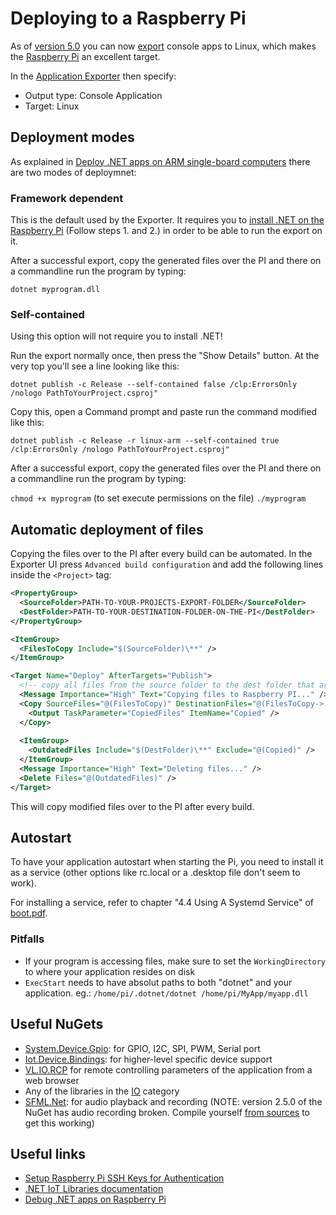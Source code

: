 # Deploying to a Raspberry Pi

As of [version 5.0](../../changelog/5.x.md) you can now [export](../hde/exporting.md) console apps to Linux, which makes the [Raspberry Pi](https://www.raspberrypi.com/) an excellent target. 

In the [Application Exporter](../hde/exporting.md) then specify:
- Output type: Console Application
- Target: Linux

## Deployment modes
As explained in [Deploy .NET apps on ARM single-board computers](https://learn.microsoft.com/en-us/dotnet/iot/deployment#deploying-a-framework-dependent-app) there are two modes of deploymnet:

### Framework dependent
This is the default used by the Exporter. It requires you to [install .NET on the Raspberry Pi](https://learn.microsoft.com/en-us/dotnet/iot/deployment#deploying-a-framework-dependent-app) (Follow steps 1. and 2.) in order to be able to run the export on it. 

After a successful export, copy the generated files over the PI and there on a commandline run the program by typing:

``dotnet myprogram.dll``

### Self-contained
Using this option will not require you to install .NET!

Run the export normally once, then press the "Show Details" button. At the very top you'll see a line looking like this:

``dotnet publish -c Release --self-contained false /clp:ErrorsOnly /nologo PathToYourProject.csproj"``

Copy this, open a Command prompt and paste run the command modified like this:

``dotnet publish -c Release -r linux-arm --self-contained true /clp:ErrorsOnly /nologo PathToYourProject.csproj"``

After a successful export, copy the generated files over the PI and there on a commandline run the program by typing:

``chmod +x myprogram`` (to set execute permissions on the file)
``./myprogram``

## Automatic deployment of files
Copying the files over to the PI after every build can be automated. In the Exporter UI press ``Advanced build configuration`` and add the following lines inside the ``<Project>`` tag: 

```xml
<PropertyGroup>    
  <SourceFolder>PATH-TO-YOUR-PROJECTS-EXPORT-FOLDER</SourceFolder>
  <DestFolder>PATH-TO-YOUR-DESTINATION-FOLDER-ON-THE-PI</DestFolder>
</PropertyGroup>

<ItemGroup>
  <FilesToCopy Include="$(SourceFolder)\**" />
</ItemGroup>

<Target Name="Deploy" AfterTargets="Publish">
  <!-- copy all files from the source folder to the dest folder that are newer or don't exist in the dest folder -->
  <Message Importance="High" Text="Copying files to Raspberry PI..." />
  <Copy SourceFiles="@(FilesToCopy)" DestinationFiles="@(FilesToCopy->'$(DestFolder)\%(RecursiveDir)%(Filename)%(Extension)')" SkipUnchangedFiles="True">
    <Output TaskParameter="CopiedFiles" ItemName="Copied" />
  </Copy>
    
  <ItemGroup>
    <OutdatedFiles Include="$(DestFolder)\**" Exclude="@(Copied)" />
  </ItemGroup>
  <Message Importance="High" Text="Deleting files..." />
  <Delete Files="@(OutdatedFiles)" />
</Target>
```

This will copy modified files over to the PI after every build.

## Autostart
To have your application autostart when starting the Pi, you need to install it as a service (other options like rc.local or a .desktop file don't seem to work).

For installing a service, refer to chapter "4.4 Using A Systemd Service" of [boot.pdf](https://github.com/thagrol/Guides/blob/main/boot.pdf).

### Pitfalls
- If your program is accessing files, make sure to set the ``WorkingDirectory`` to where your application resides on disk
- ``ExecStart`` needs to have absolut paths to both "dotnet" and your application. eg.: ``/home/pi/.dotnet/dotnet /home/pi/MyApp/myapp.dll`` 

## Useful NuGets
- [System.Device.Gpio](https://www.nuget.org/packages/System.Device.Gpio): for GPIO, I2C, SPI, PWM, Serial port
- [Iot.Device.Bindings](https://www.nuget.org/packages/Iot.Device.Bindings): for higher-level specific device support
- [VL.IO.RCP](https://www.nuget.org/packages/VL.IO.RCP) for remote controlling parameters of the application from a web browser
- Any of the libraries in the [IO](../libraries/io.md) category
- [SFML.Net](https://www.nuget.org/packages/SFML.Net): for audio playback and recording (NOTE: version 2.5.0 of the NuGet has audio recording broken. Compile yourself [from sources](https://github.com/SFML/SFML.Net) to get this working)

## Useful links
- [Setup Raspberry Pi SSH Keys for Authentication](https://pimylifeup.com/raspberry-pi-ssh-keys/)
- [.NET IoT Libraries documentation](https://learn.microsoft.com/en-us/dotnet/iot/)
- [Debug .NET apps on Raspberry Pi](https://learn.microsoft.com/en-us/dotnet/iot/debugging?source=recommendations)